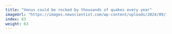 ```yaml
---
title: "Venus could be rocked by thousands of quakes every year"
imageUrl: "https://images.newscientist.com/wp-content/uploads/2024/09/17140724/SEI_221433851.jpg?width=788"
index: 63
weight: 63
---
```

